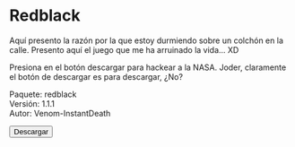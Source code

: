 # Redblack

Aquí presento la razón por la que estoy durmiendo sobre un colchón en la calle. Presento aquí el juego que me ha arruinado la vida... XD

Presiona en el botón descargar para hackear a la NASA. Joder, claramente el botón de descargar es para descargar, ¿No?

Paquete: redblack<br>
Versión: 1.1.1<br>
Autor: Venom-InstantDeath<br>

<form action="https://venom-instantdeath.github.io/hu-content/downloadable/redblack-1.1.1.zip">
    <input type="submit" value="Descargar" />
</form>

